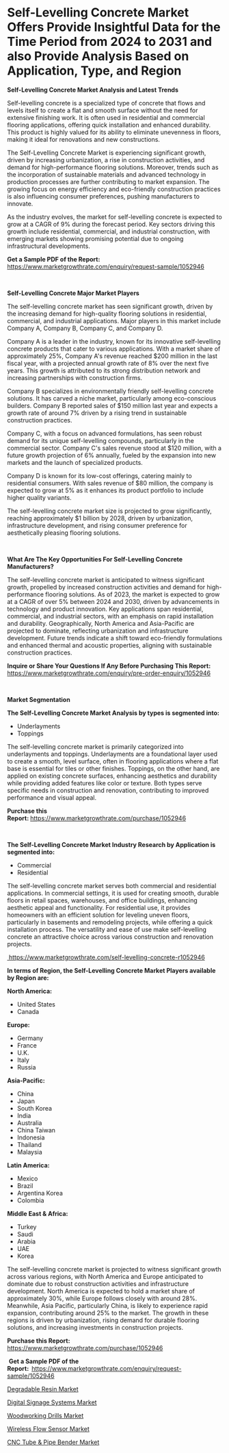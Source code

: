 <p><h1>Self-Levelling Concrete Market Offers Provide Insightful Data for the Time Period from 2024 to 2031 and also Provide Analysis Based on Application, Type, and Region</h1></p><p><strong>Self-Levelling Concrete Market Analysis and Latest Trends</strong></p>
<p><p>Self-levelling concrete is a specialized type of concrete that flows and levels itself to create a flat and smooth surface without the need for extensive finishing work. It is often used in residential and commercial flooring applications, offering quick installation and enhanced durability. This product is highly valued for its ability to eliminate unevenness in floors, making it ideal for renovations and new constructions.</p><p>The Self-Levelling Concrete Market is experiencing significant growth, driven by increasing urbanization, a rise in construction activities, and demand for high-performance flooring solutions. Moreover, trends such as the incorporation of sustainable materials and advanced technology in production processes are further contributing to market expansion. The growing focus on energy efficiency and eco-friendly construction practices is also influencing consumer preferences, pushing manufacturers to innovate.</p><p>As the industry evolves, the market for self-levelling concrete is expected to grow at a CAGR of 9% during the forecast period. Key sectors driving this growth include residential, commercial, and industrial construction, with emerging markets showing promising potential due to ongoing infrastructural developments.</p></p>
<p><strong>Get a Sample PDF of the Report:&nbsp;</strong> <a href="https://www.marketgrowthrate.com/enquiry/request-sample/1052946">https://www.marketgrowthrate.com/enquiry/request-sample/1052946</a></p>
<p>&nbsp;</p>
<p><strong>Self-Levelling Concrete Major Market Players</strong></p>
<p><p>The self-levelling concrete market has seen significant growth, driven by the increasing demand for high-quality flooring solutions in residential, commercial, and industrial applications. Major players in this market include Company A, Company B, Company C, and Company D.</p><p>Company A is a leader in the industry, known for its innovative self-levelling concrete products that cater to various applications. With a market share of approximately 25%, Company A's revenue reached $200 million in the last fiscal year, with a projected annual growth rate of 8% over the next five years. This growth is attributed to its strong distribution network and increasing partnerships with construction firms.</p><p>Company B specializes in environmentally friendly self-levelling concrete solutions. It has carved a niche market, particularly among eco-conscious builders. Company B reported sales of $150 million last year and expects a growth rate of around 7% driven by a rising trend in sustainable construction practices.</p><p>Company C, with a focus on advanced formulations, has seen robust demand for its unique self-levelling compounds, particularly in the commercial sector. Company C's sales revenue stood at $120 million, with a future growth projection of 6% annually, fueled by the expansion into new markets and the launch of specialized products.</p><p>Company D is known for its low-cost offerings, catering mainly to residential consumers. With sales revenue of $80 million, the company is expected to grow at 5% as it enhances its product portfolio to include higher quality variants.</p><p>The self-levelling concrete market size is projected to grow significantly, reaching approximately $1 billion by 2028, driven by urbanization, infrastructure development, and rising consumer preference for aesthetically pleasing flooring solutions. </p></p>
<p>&nbsp;</p>
<p><strong>What Are The Key Opportunities For Self-Levelling Concrete Manufacturers?</strong></p>
<p><p>The self-levelling concrete market is anticipated to witness significant growth, propelled by increased construction activities and demand for high-performance flooring solutions. As of 2023, the market is expected to grow at a CAGR of over 5% between 2024 and 2030, driven by advancements in technology and product innovation. Key applications span residential, commercial, and industrial sectors, with an emphasis on rapid installation and durability. Geographically, North America and Asia-Pacific are projected to dominate, reflecting urbanization and infrastructure development. Future trends indicate a shift toward eco-friendly formulations and enhanced thermal and acoustic properties, aligning with sustainable construction practices.</p></p>
<p><strong>Inquire or Share Your Questions If Any Before Purchasing This Report:</strong> <a href="https://www.marketgrowthrate.com/enquiry/pre-order-enquiry/1052946">https://www.marketgrowthrate.com/enquiry/pre-order-enquiry/1052946</a></p>
<p>&nbsp;</p>
<p><strong>Market Segmentation</strong></p>
<p><strong>The Self-Levelling Concrete Market Analysis by types is segmented into:</strong></p>
<p><ul><li>Underlayments</li><li>Toppings</li></ul></p>
<p><p>The self-levelling concrete market is primarily categorized into underlayments and toppings. Underlayments are a foundational layer used to create a smooth, level surface, often in flooring applications where a flat base is essential for tiles or other finishes. Toppings, on the other hand, are applied on existing concrete surfaces, enhancing aesthetics and durability while providing added features like color or texture. Both types serve specific needs in construction and renovation, contributing to improved performance and visual appeal.</p></p>
<p><strong>Purchase this Report:&nbsp;</strong><a href="https://www.marketgrowthrate.com/purchase/1052946">https://www.marketgrowthrate.com/purchase/1052946</a></p>
<p>&nbsp;</p>
<p><strong>The Self-Levelling Concrete Market Industry Research by Application is segmented into:</strong></p>
<p><ul><li>Commercial</li><li>Residential</li></ul></p>
<p><p>The self-levelling concrete market serves both commercial and residential applications. In commercial settings, it is used for creating smooth, durable floors in retail spaces, warehouses, and office buildings, enhancing aesthetic appeal and functionality. For residential use, it provides homeowners with an efficient solution for leveling uneven floors, particularly in basements and remodeling projects, while offering a quick installation process. The versatility and ease of use make self-levelling concrete an attractive choice across various construction and renovation projects.</p></p>
<p><a href="https://www.marketgrowthrate.com/self-levelling-concrete-r1052946">&nbsp;https://www.marketgrowthrate.com/self-levelling-concrete-r1052946</a></p>
<p><strong>In terms of Region, the Self-Levelling Concrete Market Players available by Region are:</strong></p>
<p>
    <p> <strong> North America: </strong>
        <ul>
            <li>United States</li>
            <li>Canada</li>
        </ul>
        </p> 
    <p> <strong> Europe: </strong>
        <ul>
            <li>Germany</li>
            <li>France</li>
            <li>U.K.</li>
            <li>Italy</li>
            <li>Russia</li>
        </ul>
        </p> 
    <p> <strong> Asia-Pacific: </strong>
        <ul>
            <li>China</li>
            <li>Japan</li>
            <li>South Korea</li>
            <li>India</li>
            <li>Australia</li>
            <li>China Taiwan</li>
            <li>Indonesia</li>
            <li>Thailand</li>
            <li>Malaysia</li>
        </ul>
        </p> 
    <p> <strong> Latin America: </strong>
        <ul>
            <li>Mexico</li>
            <li>Brazil</li>
            <li>Argentina Korea</li>
            <li>Colombia</li>
        </ul>
        </p> 
    <p> <strong> Middle East & Africa: </strong>
        <ul>
            <li>Turkey</li>
            <li>Saudi</li>
            <li>Arabia</li>
            <li>UAE</li>
            <li>Korea</li>
        </ul>
    </p>
    </p>
<p><p>The self-levelling concrete market is projected to witness significant growth across various regions, with North America and Europe anticipated to dominate due to robust construction activities and infrastructure development. North America is expected to hold a market share of approximately 30%, while Europe follows closely with around 28%. Meanwhile, Asia Pacific, particularly China, is likely to experience rapid expansion, contributing around 25% to the market. The growth in these regions is driven by urbanization, rising demand for durable flooring solutions, and increasing investments in construction projects.</p></p>
<p><strong>Purchase this Report: </strong><a href="https://www.marketgrowthrate.com/purchase/1052946">https://www.marketgrowthrate.com/purchase/1052946</a></p>
<p>&nbsp;<strong>Get a Sample PDF of the Report:&nbsp;&nbsp;</strong><a href="https://www.marketgrowthrate.com/enquiry/request-sample/1052946">https://www.marketgrowthrate.com/enquiry/request-sample/1052946</a></p>
<p><strong></strong></p>
<p><p><a href="https://medium.com/@nonabeer1935/global-degradable-resin-market-status-2024-2031-and-forecast-by-region-product-end-use-8d36e24923c0">Degradable Resin Market</a></p><p><a href="https://github.com/RoccoManning/Market-Research-Report-List-7/blob/main/digital-signage-systems-market.md">Digital Signage Systems Market</a></p><p><a href="https://issuu.com/reportprime-2/docs/woodworking-drills-market-size-2030_f914185385b83a">Woodworking Drills Market</a></p><p><a href="https://www.linkedin.com/pulse/wireless-flow-sensor-market-analysis-report-global-insights-ns1mc?trackingId=yqlJdg2dTJ22WbweU0oq9g%3D%3D">Wireless Flow Sensor Market</a></p><p><a href="https://issuu.com/reportprime-2/docs/cnc-tube-pipe-bender-market-size-20_200dc164310c1f">CNC Tube & Pipe Bender Market</a></p></p>
